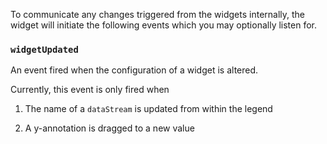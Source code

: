 
To communicate any changes triggered from the widgets internally, the widget will initiate the following events which you may optionally listen for.

### `widgetUpdated`

An event fired when the configuration of a widget is altered.

Currently, this event is only fired when 

  1. The name of a `dataStream` is updated from within the legend 

  2. A y-annotation is dragged to a new value 

